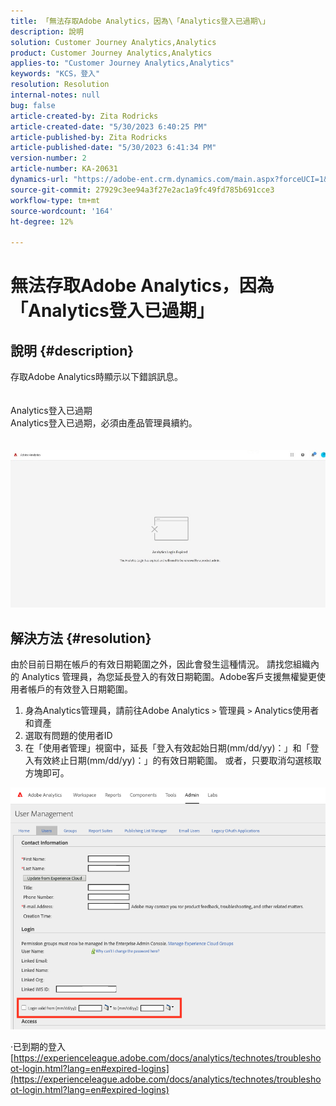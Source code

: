 ```yaml
---
title: 「無法存取Adobe Analytics，因為\「Analytics登入已過期\」
description: 說明
solution: Customer Journey Analytics,Analytics
product: Customer Journey Analytics,Analytics
applies-to: "Customer Journey Analytics,Analytics"
keywords: "KCS，登入"
resolution: Resolution
internal-notes: null
bug: false
article-created-by: Zita Rodricks
article-created-date: "5/30/2023 6:40:25 PM"
article-published-by: Zita Rodricks
article-published-date: "5/30/2023 6:41:34 PM"
version-number: 2
article-number: KA-20631
dynamics-url: "https://adobe-ent.crm.dynamics.com/main.aspx?forceUCI=1&pagetype=entityrecord&etn=knowledgearticle&id=98653e6b-19ff-ed11-8f6e-6045bd0063aa"
source-git-commit: 27929c3ee94a3f27e2ac1a9fc49fd785b691cce3
workflow-type: tm+mt
source-wordcount: '164'
ht-degree: 12%

---
```


# 無法存取Adobe Analytics，因為「Analytics登入已過期」

## 說明 {#description}

存取Adobe Analytics時顯示以下錯誤訊息。<br><br>
<br>Analytics登入已過期
<br>Analytics登入已過期，必須由產品管理員續約。
<br> <br><br>![](assets/___9a653e6b-19ff-ed11-8f6e-6045bd0063aa___.jpeg)

## 解決方法 {#resolution}


由於目前日期在帳戶的有效日期範圍之外，因此會發生這種情況。 請找您組織內的 Analytics 管理員，為您延長登入的有效日期範圍。Adobe客戶支援無權變更使用者帳戶的有效登入日期範圍。

1. 身為Analytics管理員，請前往Adobe Analytics `>`  管理員 `>`  Analytics使用者和資產
2. 選取有問題的使用者ID
3. 在「使用者管理」視窗中，延長「登入有效起始日期(mm/dd/yy)：」和「登入有效終止日期(mm/dd/yy)：」的有效日期範圍。 或者，只要取消勾選核取方塊即可。


![](assets/6282c86d-563a-ed11-9db0-0022480869de.png)

·已到期的登入
[https://experienceleague.adobe.com/docs/analytics/technotes/troubleshoot-login.html?lang=en#expired-logins](https://experienceleague.adobe.com/docs/analytics/technotes/troubleshoot-login.html?lang=en#expired-logins)

